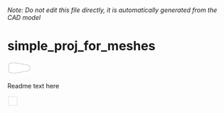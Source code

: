 ###### Note: Do not edit this file directly, it is automatically generated from the CAD model

# simple_proj_for_meshes

![](/project.svg)



 Readme text here 

![readme](/readme1719765171509.svg)





